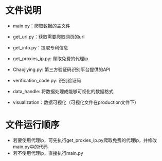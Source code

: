 # 文件说明
- main.py：爬取数据的主文件
- get_url.py：获取需要爬取网页的url
- get_info.py：提取专利信息
- get_proxies_ip.py: 爬取免费的代理ip
- Chaojiying.py: 第三方验证码识别平台提供的API
- verification_code.py: 识别验证码

- data_handle: 将数据处理成能够可视化的数据格式
- visualization：数据可视化（可视化文件在production文件下）

# 文件运行顺序
- 若要使用代理ip，可先执行get_proxies_ip.py爬取免费的代理ip，并修改main.py中的代码
- 若不使用代理ip，直接执行main.py